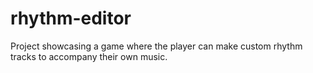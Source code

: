 # rhythm-editor
Project showcasing a game where the player can make custom rhythm tracks to accompany their own music.
